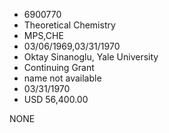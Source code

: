 * 6900770
* Theoretical Chemistry
* MPS,CHE
* 03/06/1969,03/31/1970
* Oktay Sinanoglu, Yale University
* Continuing Grant
*   name not available
* 03/31/1970
* USD 56,400.00

NONE